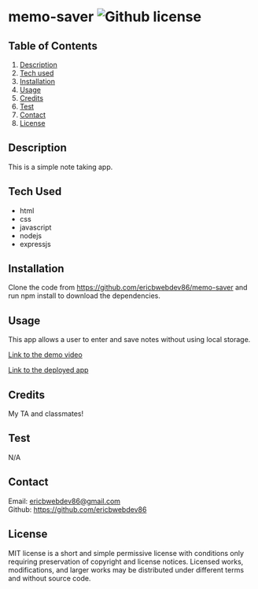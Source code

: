 # memo-saver  ![Github license](https://img.shields.io/badge/license-MIT-green.svg)


  ## Table of Contents
  1. [Description](#description)
  2. [Tech used](#Tech-used)
  3. [Installation](#installation)
  4. [Usage](#usage)
  5. [Credits](#credits)
  6. [Test](#test)
  7. [Contact](#contact)
  8. [License](#license)
  

  ## Description
  This is a simple note taking app. 
  
  ## Tech Used
  * html
  * css
  * javascript
  * nodejs
  * expressjs

  ## Installation
  Clone the code from https://github.com/ericbwebdev86/memo-saver and run npm install to download the dependencies.
  

  ## Usage
  This app allows a user to enter and save notes without using local storage.

  [Link to the demo video](https://youtu.be/7TA-lRHGVkk)

  [Link to the deployed app](https://pacific-badlands-69908.herokuapp.com/)

  ## Credits
  My TA and classmates!
  

  ## Test
  N/A


  ## Contact
  Email: ericbwebdev86@gmail.com   
  Github: https://github.com/ericbwebdev86 


  ## License
  MIT license is a short and simple permissive license with conditions only requiring preservation of copyright and license notices. Licensed works, modifications, and larger works may be distributed under different terms and without source code.
